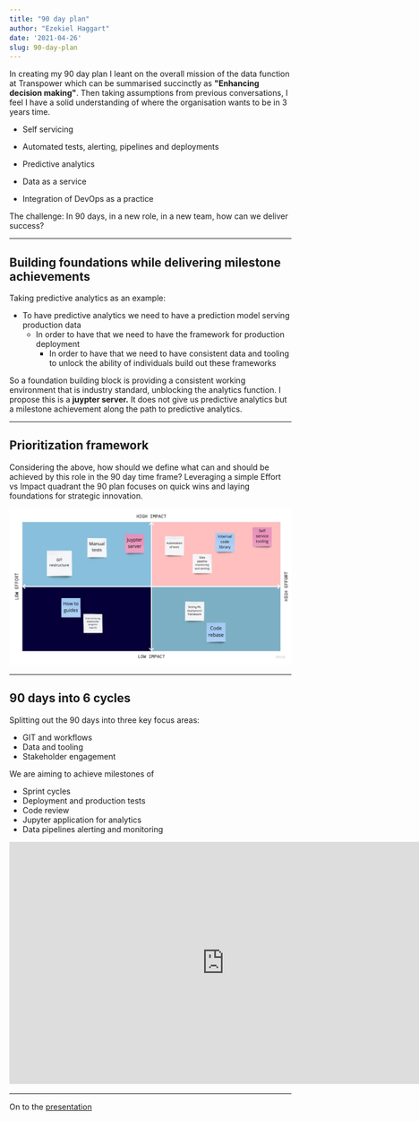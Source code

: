 ```yaml
---
title: "90 day plan"
author: "Ezekiel Haggart"
date: '2021-04-26'
slug: 90-day-plan
---
```

  
  
  
In creating my 90 day plan I leant on the overall mission of the data function at Transpower which can be summarised succinctly as **"Enhancing decision making"**. Then taking assumptions from previous conversations, I feel I have a solid understanding of where the organisation wants to be in 3 years time. 

- Self servicing

- Automated tests, alerting, pipelines and deployments

- Predictive analytics

- Data as a service 

- Integration of DevOps as a practice

The challenge: In 90 days, in a new role, in a new team, how can we deliver success?

----

## **Building foundations while delivering milestone achievements**

Taking predictive analytics as an example: 
- To have predictive analytics we need to have a prediction model serving production data
  - In order to have that we need to have the framework for production deployment 
    - In order to have that we need to have consistent data and tooling to unlock the ability of individuals build out these frameworks
    
So a foundation building block is providing a consistent working environment that is industry standard, unblocking the analytics function. I propose this is a **juypter server.** It does not give us predictive analytics but a milestone achievement along the path to predictive analytics.

----


## **Prioritization framework**

Considering the above, how should we define what can and should be achieved by this role in the 90 day time frame? Leveraging a simple Effort vs Impact quadrant the 90 plan focuses on quick wins and laying foundations for strategic innovation. 


![My picture](prio.jpg)


----


## **90 days into 6 cycles**

Splitting out the 90 days into three key focus areas:


- GIT and workflows
- Data and tooling
- Stakeholder engagement


We are aiming to achieve milestones of 
- Sprint cycles
- Deployment and production tests
- Code review
- Jupyter application for analytics
- Data pipelines alerting and monitoring


<iframe width="768" height="432" src="https://miro.com/app/live-embed/o9J_lIdLtA4=/?moveToViewport=-1461,-1198,4654,2293" frameBorder="0" scrolling="no" allowFullScreen></iframe>
  
  
  
  
  ---
  
  On to the [presentation](https://docs.google.com/presentation/d/e/2PACX-1vTcvnd3LyCumwx_fTDpHeCQEbStDxta_lMlzk44grWiXyo_65C9jnD79uHGJhJNbfL3P1WqtRAztIRF/pub?start=false&loop=false&delayms=3000)